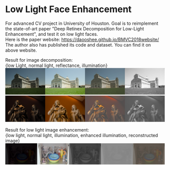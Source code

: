 # Low Light Face Enhancement
For advanced CV project in University of Houston.  Goal is to reimplement the state-of-art paper "Deep Retinex Decomposition for Low-Light Enhancement", and test it on low light faces.     
Here is the paper website: https://daooshee.github.io/BMVC2018website/         
The author also has published its code and dataset. You can find it on above website.        

Result for image decomposition:     
{low Light, normal light, reflectance, illumination}        
![](https://github.com/stephenkung/FaceEnhancement/blob/master/epoch49img1.png)
![](https://github.com/stephenkung/FaceEnhancement/blob/master/epoch9img1.png)

Result for low light image enhancement:    
{low light, normal light, illumination, enhanced illumination, reconstructed image}
![](https://github.com/stephenkung/FaceEnhancement/blob/master/epoch39img1.png)
      

      
